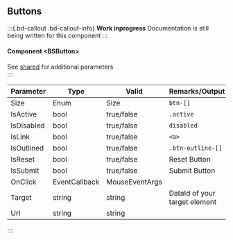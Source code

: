 ﻿## Buttons
:::{.bd-callout .bd-callout-info}
**Work inprogress** Documentation is still being written for this component
:::
#### Component \<BSButton\>

See [shared](layout/shared) for additional parameters    
:::

| Parameter  | Type          | Valid          | Remarks/Output                | 
|------------|---------------|----------------|-------------------------------|
| Size       | Enum          | Size           | `btn-[]`                      | {.table-striped}
| IsActive   | bool          | true/false     | `.active`                     |                
| IsDisabled | bool          | true/false     | `disabled`                    |                
| IsLink     | bool          | true/false     | `<a>`                         |                
| IsOutlined | bool          | true/false     | `.btn-outline-[]`             |                
| IsReset    | bool          | true/false     | Reset Button                  |                
| IsSubmit   | bool          | true/false     | Submit Button                 |
| OnClick    | EventCallback | MouseEventArgs |                               |
| Target     | string        | string         | DataId of your target element |
| Url        | string        | string         |                               |

:::
